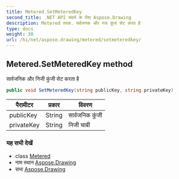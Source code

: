 ```yaml
---
title: Metered.SetMeteredKey
second_title: .NET API संदर्भ के लिए Aspose.Drawing
description: Metered तरक. सर्वजनक और नज कुंज सेट करत है
type: docs
weight: 30
url: /hi/net/aspose.drawing/metered/setmeteredkey/
---
```

## Metered.SetMeteredKey method

सार्वजनिक और निजी कुंजी सेट करता है

```csharp
public void SetMeteredKey(string publicKey, string privateKey)
```

| पैरामीटर | प्रकार | विवरण |
| --- | --- | --- |
| publicKey | String | सार्वजनिक कुंजी |
| privateKey | String | निजी चाबी |

### यह सभी देखें

* class [Metered](../)
* नाम स्थान [Aspose.Drawing](../../metered/)
* सभा [Aspose.Drawing](../../../)


